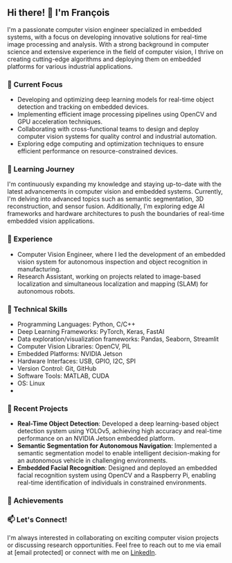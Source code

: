 ## Hi there! 👋 I'm François

I'm a passionate computer vision engineer specialized in embedded systems, with a focus on developing innovative solutions for real-time image processing and analysis. With a strong background in computer science and extensive experience in the field of computer vision, I thrive on creating cutting-edge algorithms and deploying them on embedded platforms for various industrial applications.

### 🔭 Current Focus

- Developing and optimizing deep learning models for real-time object detection and tracking on embedded devices.
- Implementing efficient image processing pipelines using OpenCV and GPU acceleration techniques.
- Collaborating with cross-functional teams to design and deploy computer vision systems for quality control and industrial automation.
- Exploring edge computing and optimization techniques to ensure efficient performance on resource-constrained devices.

### 🌱 Learning Journey

I'm continuously expanding my knowledge and staying up-to-date with the latest advancements in computer vision and embedded systems. Currently, I'm delving into advanced topics such as semantic segmentation, 3D reconstruction, and sensor fusion. Additionally, I'm exploring edge AI frameworks and hardware architectures to push the boundaries of real-time embedded vision applications.

### 💼 Experience

- Computer Vision Engineer, where I led the development of an embedded vision system for autonomous inspection and object recognition in manufacturing.
- Research Assistant, working on projects related to image-based localization and simultaneous localization and mapping (SLAM) for autonomous robots.

### 🚀 Technical Skills

- Programming Languages: Python, C/C++
- Deep Learning Frameworks: PyTorch, Keras, FastAI
- Data exploration/visualization frameworks: Pandas, Seaborn, Streamlit
- Computer Vision Libraries: OpenCV, PIL
- Embedded Platforms: NVIDIA Jetson
- Hardware Interfaces: USB, GPIO, I2C, SPI
- Version Control: Git, GitHub
- Software Tools: MATLAB, CUDA
- OS: Linux
- 
### 🚀 Recent Projects

- **Real-Time Object Detection**: Developed a deep learning-based object detection system using YOLOv5, achieving high accuracy and real-time performance on an NVIDIA Jetson embedded platform.
- **Semantic Segmentation for Autonomous Navigation**: Implemented a semantic segmentation model to enable intelligent decision-making for an autonomous vehicle in challenging environments.
- **Embedded Facial Recognition**: Designed and deployed an embedded facial recognition system using OpenCV and a Raspberry Pi, enabling real-time identification of individuals in constrained environments.

### 🌟 Achievements



### 📫 Let's Connect!

I'm always interested in collaborating on exciting computer vision projects or discussing research opportunities. Feel free to reach out to me via email at [email protected] or connect with me on [LinkedIn]([https://www.linkedin.com/in/sarahjohnson](https://www.linkedin.com/in/fran%C3%A7ois-garnier01/)https://www.linkedin.com/in/fran%C3%A7ois-garnier01/).

